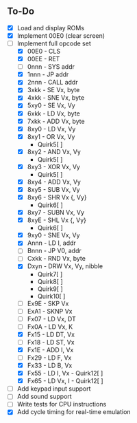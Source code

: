 ## To-Do

- [x] Load and display ROMs
- [x] Implement 00E0 (clear screen)
- [ ] Implement full opcode set
    - [x] 00E0 - CLS
    - [x] 00EE - RET
    - [ ] 0nnn - SYS addr
    - [x] 1nnn - JP addr
    - [x] 2nnn - CALL addr
    - [x] 3xkk - SE Vx, byte
    - [x] 4xkk - SNE Vx, byte
    - [x] 5xy0 - SE Vx, Vy
    - [x] 6xkk - LD Vx, byte
    - [x] 7xkk - ADD Vx, byte
    - [x] 8xy0 - LD Vx, Vy
    - [x] 8xy1 - OR Vx, Vy 
        - Quirk5[ ]
    - [x] 8xy2 - AND Vx, Vy 
        - Quirk5[ ]
    - [x] 8xy3 - XOR Vx, Vy 
        - Quirk5[ ]
    - [x] 8xy4 - ADD Vx, Vy
    - [x] 8xy5 - SUB Vx, Vy
    - [x] 8xy6 - SHR Vx {, Vy} 
        - Quirk6[ ]
    - [x] 8xy7 - SUBN Vx, Vy
    - [x] 8xyE - SHL Vx {, Vy} 
        - Quirk6[ ]
    - [X] 9xy0 - SNE Vx, Vy
    - [x] Annn - LD I, addr
    - [ ] Bnnn - JP V0, addr
    - [ ] Cxkk - RND Vx, byte
    - [x] Dxyn - DRW Vx, Vy, nibble 
        - Quirk7[ ] 
        - Quirk8[ ] 
        - Quirk9[ ] 
        - Quirk10[ ]
    - [ ] Ex9E - SKP Vx
    - [ ] ExA1 - SKNP Vx
    - [ ] Fx07 - LD Vx, DT
    - [ ] Fx0A - LD Vx, K
    - [X] Fx15 - LD DT, Vx
    - [ ] Fx18 - LD ST, Vx
    - [X] Fx1E - ADD I, Vx
    - [ ] Fx29 - LD F, Vx
    - [X] Fx33 - LD B, Vx
    - [X] Fx55 - LD I, Vx - Quirk12[ ]
    - [X] Fx65 - LD Vx, I - Quirk12[ ]
- [ ] Add keypad input support
- [ ] Add sound support
- [ ] Write tests for CPU instructions
- [X] Add cycle timing for real-time emulation
